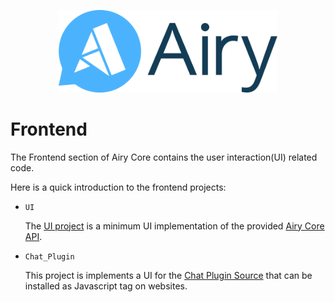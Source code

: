 <p align="center">
    <a href="https://airy.co/">
    <img width="350" src="./assets/airy_primary_rgb.svg" alt="Airy Logo" />
    </a>
</p>

# Frontend

The Frontend section of Airy Core contains the user interaction(UI) related code.

Here is a quick introduction to the frontend projects:


- `UI`

  The [UI project](https://github.com/airyhq/airy/tree/develop/frontend/ui) is a minimum UI implementation of the provided [Airy Core API](https://docs.airy.co/api/http). 

- `Chat_Plugin`

  This project is implements a UI for the [Chat Plugin Source](https://docs.airy.co/sources/chat-plugin) that can be installed as Javascript tag on websites.
